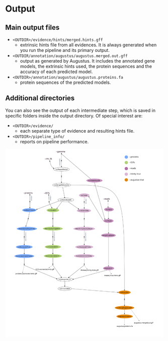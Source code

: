 # Output

## Main output files

* `<OUTDIR>/evidence/hints/merged.hints.gff`
  * extrinsic hints file from all evidences. It is always generated when you run the pipeline and its primary output.  
* `<OUTDIR/annotation/augustus/augustus.merged.out.gff`
  * output as generated by Augustus. It includes the annotated gene models, the extrinsic hints used, the protein sequences and the accuracy of each predicted model. 
* `<OUTDIR>/annotation/augustus/augustus.proteins.fa`
  * protein sequences of the predicted models.  
  
## Additional directories
You can also see the output of each intermediate step, which is saved in specific folders inside the output directory. Of special interest are: 

* `<OUTDIR>/evidence/` 
  * each separate type of evidence and resulting hints file. 
* `<OUTDIR>/pipeline_info/` 
  * reports on pipeline performance. 


![](../images/genome-annotation_dag_v1.svg)
